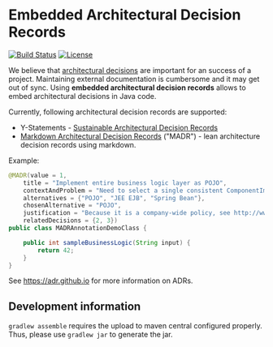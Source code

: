 # Embedded Architectural Decision Records

[![Build Status](https://travis-ci.org/adr/e-adr.svg?branch=master)](https://travis-ci.org/adr/e-adr)
[![License](https://img.shields.io/badge/license-EPL-blue.svg)](LICENSE.md)

We believe that [architectural decisions](https://en.wikipedia.org/wiki/Architectural_decision) are important for an success of a project.
Maintaining external documentation is cumbersome and it may get out of sync.
Using **embedded architectural decision records** allows to embed architectural decisions in Java code.

Currently, following architectural decision records are supported:

- Y-Statements - [Sustainable Architectural Decision Records](https://www.infoq.com/articles/sustainable-architectural-design-decisions)
- [Markdown Architectural Decision Records](https://github.com/adr/madr) ("MADR") - lean architecture decision records using markdown.


Example:

```java
@MADR(value = 1,
    title = "Implement entire business logic layer as POJO",
    contextAndProblem = "Need to select a single consistent ComponentImplementationParadigm' for entire business logic layer",
    alternatives = {"POJO", "JEE EJB", "Spring Bean"},
    chosenAlternative = "POJO",
    justification = "Because it is a company-wide policy, see http://www.iaas.uni-stuttgart.de/institut/ehemalige/zimmermann/indexE.php",
    relatedDecisions = {2, 3})
public class MADRAnnotationDemoClass {

    public int sampleBusinessLogic(String input) {
        return 42;
    }
}
```


See <https://adr.github.io> for more information on ADRs.


## Development information

`gradlew assemble` requires the upload to maven central configured properly.
Thus, please use `gradlew jar` to generate the jar.
